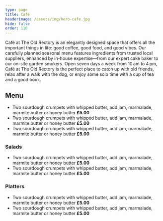 ```yaml
---
type: page
title: Café
headerimage: /assets/img/hero-cafe.jpg
hide: false
order: 110
---
```

Café at The Old Rectory is an elegantly designed space that offers all the important things in life: good coffee, good food, and good vibes. Our carefully planned seasonal menu features ingredients from trusted local suppliers, enhanced by in-house expertise—from our expert cake baker to our on-site garden smokers. Open seven days a week from 10 am to 4 pm, Café at The Old Rectory is the perfect place to catch up with old friends, relax after a walk with the dog, or enjoy some solo time with a cup of tea and a good book.

<div class="menu-col">

## Menu

* Two sourdough crumpets with whipped butter, add jam, marmalade, marmite butter or honey butter **£5.00**
* Two sourdough crumpets with whipped butter, add jam, marmalade, marmite butter or honey butter **£5.00**
* Two sourdough crumpets with whipped butter, add jam, marmalade, marmite butter or honey butter **£5.00**

</div>
<div class="menu-col">

### Salads

* Two sourdough crumpets with whipped butter, add jam, marmalade, marmite butter or honey butter **£5.00**
* Two sourdough crumpets with whipped butter, add jam, marmalade, marmite butter or honey butter **£5.00**

### Platters

* Two sourdough crumpets with whipped butter, add jam, marmalade, marmite butter or honey butter **£5.00**
* Two sourdough crumpets with whipped butter, add jam, marmalade, marmite butter or honey butter **£5.00**

</div>
